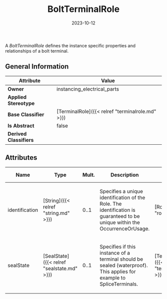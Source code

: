 ﻿---
title: BoltTerminalRole
toc: false
type: specs
date: "2023-10-12"
draft: false
specification: VEC
version: 2.1.0
documentType: "Recommendation"
elementType: Class
classes:
  - BoltTerminalRole
menu_name: vec-2.1.0
---
<p> A <i>BoltTerminalRole</i> defines the instance specific properties and relationships of a bolt terminal.      </p>

## General Information

| Attribute               | Value |
|-------------------------|-------|
| **Owner**               | instancing_electrical_parts |
| **Applied Stereotype**  |   |
| **Base Classifier**     | [TerminalRole]({{< relref "terminalrole.md" >}})<br/>  |
| **Is Abstract**         | false |
| **Derived Classifiers** |   |

## Attributes
|  Name  |  Type  |  Mult.  |  Description  |  Owning Classifier  |
|--------|--------|---------|---------------|--------------|
|identification| [String]({{< relref "string.md" >}}) | 0..1 | <p> Specifies a unique identification of the Role. The identification is guaranteed to be unique within the OccurrenceOrUsage.      </p> | [Role]({{< relref "role.md" >}}) |
|sealState| [SealState]({{< relref "sealstate.md" >}}) | 0..1 | <p>Specifies if this instance of a terminal should be sealed (waterproof). This applies for example to SpliceTerminals.  </p> | [TerminalRole]({{< relref "terminalrole.md" >}}) |





